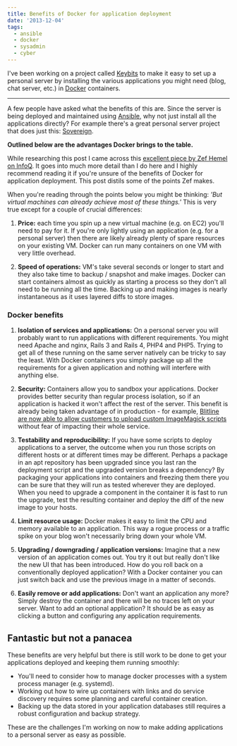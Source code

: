 ```yaml
---
title: Benefits of Docker for application deployment
date: '2013-12-04'
tags:
  - ansible
  - docker
  - sysadmin
  - cyber
---
```


I've been working on a project called [Keybits](http://keybits.net) to make it easy to set up a personal server by installing the various applications you might need (blog, chat server, etc.) in [Docker](http://docker.io) containers.

- - -

A few people have asked what the benefits of this are. Since the server is being deployed and maintained using [Ansible](http://www.ansibleworks.com/), why not just install all the applications directly? For example there's a great personal server project that does just this: [Sovereign](https://github.com/al3x/sovereign).

**Outlined below are the advantages Docker brings to the table.**

While researching this post I came across this [excellent piece by Zef Hemel on InfoQ](http://www.infoq.com/articles/docker-containers). It goes into much more detail than I do here and I highly recommend reading it if you're unsure of the benefits of Docker for application deployment. This post distils some of the points Zef makes.

When you're reading through the points below you might be thinking: *'But virtual machines can already achieve most of these things.'* This is very true except for a couple of crucial differences:

1. **Price:** each time you spin up a new virtual machine (e.g. on EC2) you'll need to pay for it. If you're only lightly using an application (e.g. for a personal server) then there are likely already plenty of spare resources on your existing VM. Docker can run many containers on one VM with very little overhead.

2. **Speed of operations:** VM's take several seconds or longer to start and they also take time to backup / snapshot and make images. Docker can start containers almost as quickly as starting a process so they don't all need to be running all the time. Backing up and making images is nearly instantaneous as it uses layered diffs to store images.

### Docker benefits

1. **Isolation of services and applications:** On a personal server you will probably want to run applications with different requirements. You might need Apache and nginx, Rails 3 and Rails 4, PHP4 and PHP5. Trying to get all of these running on the same server natively can be tricky to say the least. With Docker containers you simply package up all the requirements for a given application and nothing will interfere with anything else.

2. **Security:** Containers allow you to sandbox your applications. Docker provides better security than regular process isolation, so if an application is hacked it won't affect the rest of the server.  This benefit is already being taken advantage of in production - for example, [Blitline are now able to allow customers to upload custom ImageMagick scripts](http://blog.docker.io/2013/12/how-blitline-is-using-docker/) without fear of impacting their whole service.

3. **Testability and reproducibility:** If you have some scripts to deploy applications to a server, the outcome when you run those scripts on different hosts or at different times may be different. Perhaps a package in an apt repository has been upgraded since you last ran the deployment script and the upgraded version breaks a dependency? By packaging your applications into containers and freezing them there you can be sure that they will run as tested wherever they are deployed. When you need to upgrade a component in the container it is fast to run the upgrade, test the resulting container and deploy the diff of the new image to your hosts.

4. **Limit resource usage:** Docker makes it easy to limit the CPU and memory available to an application. This way a rogue process or a traffic spike on your blog won't necessarily bring down your whole VM.

5. **Upgrading / downgrading / application versions:** Imagine that a new version of an application comes out. You try it out but really don't like the new UI that has been introduced. How do you roll back on a conventionally deployed application? With a Docker container you can just switch back and use the previous image in a matter of seconds.

6. **Easily remove or add applications:** Don't want an application any more? Simply destroy the container and there will be no traces left on your server. Want to add an optional application? It should be as easy as clicking a button and configuring any application requirements.

## Fantastic but not a panacea

These benefits are very helpful but there is still work to be done to get your applications deployed and keeping them running smoothly:

- You'll need to consider how to manage docker processes with a system process manager (e.g. systemd).
- Working out how to wire up containers with links and do service discovery requires some planning and careful container creation.
- Backing up the data stored in your application databases still requires a robust configuration and backup strategy.

These are the challenges I'm working on now to make adding applications to a personal server as easy as possible.

